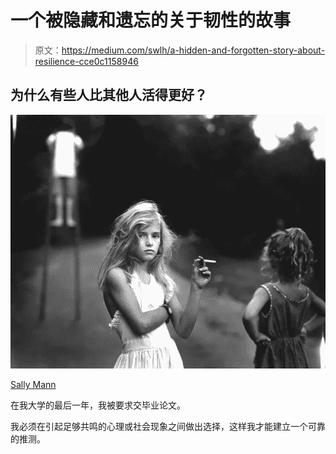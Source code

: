 # 一个被隐藏和遗忘的关于韧性的故事

> 原文：<https://medium.com/swlh/a-hidden-and-forgotten-story-about-resilience-cce0c1158946>

## 为什么有些人比其他人活得更好？

![](img/d55f88fe54ad223f40f40fdfe9c80c32.png)

[Sally Mann](https://www.sallymann.com/)

在我大学的最后一年，我被要求交毕业论文。

我必须在引起足够共鸣的心理或社会现象之间做出选择，这样我才能建立一个可靠的推测。